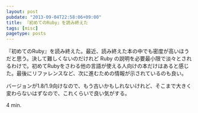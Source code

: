 ```yaml
---
layout: post
pubdate: "2013-09-04T22:58:06+09:00"
title: 『初めてのRuby』を読み終えた
tags: [misc]
pagetype: posts
---
```

『初めてのRuby』を読み終えた。最近、読み終えた本の中でも密度が高いほうだと思う。決して難しくないのだけれど Ruby の説明を必要最小限で淡々とされるわけで。初めてRubyをさわる他の言語が使える人向けの本だけはあると感じた。最後にリファレンスなど、次に進むための情報が示されているのも良い。

バージョンが1.8/1.9向けなので、もう古いかもしれないけれど、そこまで大きく変わらないはずなので、これくらいで良い気がする。

4 min.
